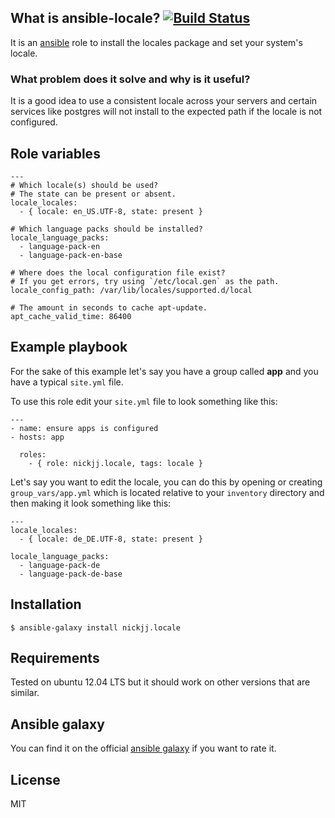 ## What is ansible-locale? [![Build Status](https://secure.travis-ci.org/nickjj/ansible-locale.png)](http://travis-ci.org/nickjj/ansible-locale)

It is an [ansible](http://www.ansible.com/home) role to install the locales package and set your system's locale.

### What problem does it solve and why is it useful?

It is a good idea to use a consistent locale across your servers and certain services like postgres will not install to the expected path if the locale is not configured.

## Role variables

```
---
# Which locale(s) should be used?
# The state can be present or absent.
locale_locales:
  - { locale: en_US.UTF-8, state: present }

# Which language packs should be installed?
locale_language_packs:
  - language-pack-en
  - language-pack-en-base

# Where does the local configuration file exist?
# If you get errors, try using `/etc/local.gen` as the path.
locale_config_path: /var/lib/locales/supported.d/local

# The amount in seconds to cache apt-update.
apt_cache_valid_time: 86400
```

## Example playbook

For the sake of this example let's say you have a group called **app** and you have a typical `site.yml` file.

To use this role edit your `site.yml` file to look something like this:

```
---
- name: ensure apps is configured
- hosts: app

  roles:
    - { role: nickjj.locale, tags: locale }
```

Let's say you want to edit the locale, you can do this by opening or creating `group_vars/app.yml` which is located relative to your `inventory` directory and then making it look something like this:

```
---
locale_locales:
  - { locale: de_DE.UTF-8, state: present }

locale_language_packs:
  - language-pack-de
  - language-pack-de-base
```

## Installation

`$ ansible-galaxy install nickjj.locale`

## Requirements

Tested on ubuntu 12.04 LTS but it should work on other versions that are similar.

## Ansible galaxy

You can find it on the official [ansible galaxy](https://galaxy.ansible.com/list#/roles/1071) if you want to rate it.

## License

MIT